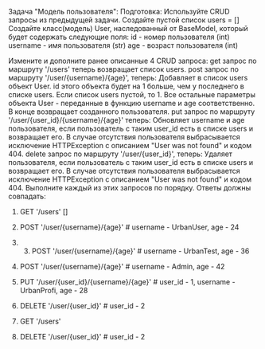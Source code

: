 Задача "Модель пользователя":
Подготовка:
Используйте CRUD запросы из предыдущей задачи.
Создайте пустой список users = []
Создайте класс(модель) User, наследованный от BaseModel, который будет содержать следующие поля:
id - номер пользователя (int)
username - имя пользователя (str)
age - возраст пользователя (int)

Измените и дополните ранее описанные 4 CRUD запроса:
get запрос по маршруту '/users' теперь возвращает список users.
post запрос по маршруту '/user/{username}/{age}', теперь:
Добавляет в список users объект User.
id этого объекта будет на 1 больше, чем у последнего в списке users. Если список users пустой, то 1.
Все остальные параметры объекта User - переданные в функцию username и age соответственно.
В конце возвращает созданного пользователя.
put запрос по маршруту '/user/{user_id}/{username}/{age}' теперь:
Обновляет username и age пользователя, если пользователь с таким user_id есть в списке users и возвращает его.
В случае отсутствия пользователя выбрасывается исключение HTTPException с описанием "User was not found" и кодом 404.
delete запрос по маршруту '/user/{user_id}', теперь:
Удаляет пользователя, если пользователь с таким user_id есть в списке users и возвращает его.
В случае отсутствия пользователя выбрасывается исключение HTTPException с описанием "User was not found" и кодом 404.
Выполните каждый из этих запросов по порядку. Ответы должны совпадать:
1. GET '/users'
[]
2. POST '/user/{username}/{age}' # username - UrbanUser, age - 24

3. 3. POST '/user/{username}/{age}' # username - UrbanTest, age - 36

4. POST '/user/{username}/{age}' # username - Admin, age - 42

5. PUT '/user/{user_id}/{username}/{age}' # user_id - 1, username - UrbanProfi, age - 28

6. DELETE '/user/{user_id}' # user_id - 2

7. GET '/users'

8. DELETE '/user/{user_id}' # user_id - 2
